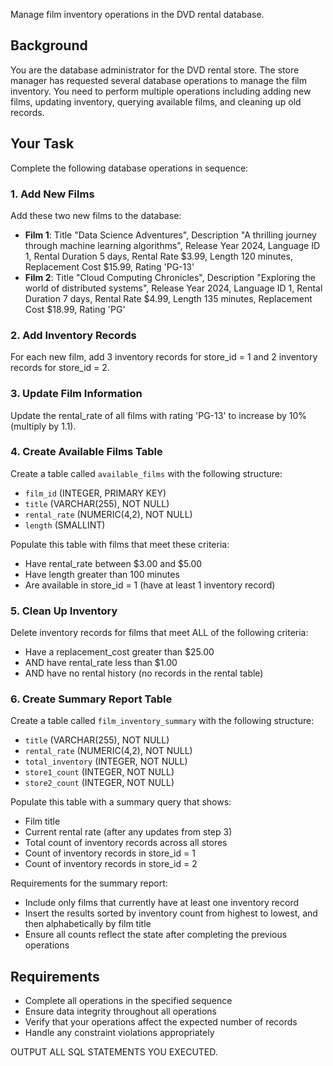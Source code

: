 Manage film inventory operations in the DVD rental database.

## Background

You are the database administrator for the DVD rental store. The store manager has requested several database operations to manage the film inventory. You need to perform multiple operations including adding new films, updating inventory, querying available films, and cleaning up old records.

## Your Task

Complete the following database operations in sequence:

### 1. Add New Films
Add these two new films to the database:
- **Film 1**: Title "Data Science Adventures", Description "A thrilling journey through machine learning algorithms", Release Year 2024, Language ID 1, Rental Duration 5 days, Rental Rate $3.99, Length 120 minutes, Replacement Cost $15.99, Rating 'PG-13'
- **Film 2**: Title "Cloud Computing Chronicles", Description "Exploring the world of distributed systems", Release Year 2024, Language ID 1, Rental Duration 7 days, Rental Rate $4.99, Length 135 minutes, Replacement Cost $18.99, Rating 'PG'

### 2. Add Inventory Records
For each new film, add 3 inventory records for store_id = 1 and 2 inventory records for store_id = 2.

### 3. Update Film Information
Update the rental_rate of all films with rating 'PG-13' to increase by 10% (multiply by 1.1).

### 4. Create Available Films Table
Create a table called `available_films` with the following structure:
- `film_id` (INTEGER, PRIMARY KEY)
- `title` (VARCHAR(255), NOT NULL)
- `rental_rate` (NUMERIC(4,2), NOT NULL)
- `length` (SMALLINT)

Populate this table with films that meet these criteria:
- Have rental_rate between $3.00 and $5.00
- Have length greater than 100 minutes  
- Are available in store_id = 1 (have at least 1 inventory record)


### 5. Clean Up Inventory
Delete inventory records for films that meet ALL of the following criteria:
- Have a replacement_cost greater than $25.00
- AND have rental_rate less than $1.00
- AND have no rental history (no records in the rental table)


### 6. Create Summary Report Table
Create a table called `film_inventory_summary` with the following structure:
- `title` (VARCHAR(255), NOT NULL)
- `rental_rate` (NUMERIC(4,2), NOT NULL)
- `total_inventory` (INTEGER, NOT NULL)
- `store1_count` (INTEGER, NOT NULL)
- `store2_count` (INTEGER, NOT NULL)

Populate this table with a summary query that shows:
- Film title
- Current rental rate (after any updates from step 3)
- Total count of inventory records across all stores
- Count of inventory records in store_id = 1
- Count of inventory records in store_id = 2

Requirements for the summary report:
- Include only films that currently have at least one inventory record  
- Insert the results sorted by inventory count from highest to lowest, and then alphabetically by film title
- Ensure all counts reflect the state after completing the previous operations

## Requirements

- Complete all operations in the specified sequence
- Ensure data integrity throughout all operations
- Verify that your operations affect the expected number of records
- Handle any constraint violations appropriately

OUTPUT ALL SQL STATEMENTS YOU EXECUTED.
